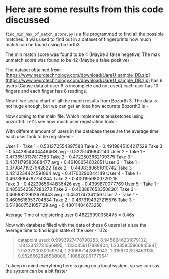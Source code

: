# Here are some results from this code discussed

`find_min_max_of_match_score.py` is a file programmed to find all the possible matches. It was used to find out in a dataset of fingerprints how much match can be found using bozorth3.

The min match score was found to be 4 (Maybe a false negetive)
The max unmatch score was found to be 42 (Maybe a false positive)

The dataset obtained from [https://www.neurotechnology.com/download/UareU_sample_DB.zip](https://www.neurotechnology.com/download/UareU_sample_DB.zip) has 6 users (Cause data of user 6 is incomplete and not used) each user has 10 fingers and each finger has 8 readings.

Now if we see a chart of all the match results from Bozorth 3. The data is not huge enough, but we can get an idea how accurate Bozorth3 is -



Now coming to the main file. Which implements tensketches using bozorth3. Let's see how much user registration took - 

With different amount of users in the database these are the average time each user took to be registered -

User 1 - 
    Take 1 - 0.531272554397583
    Take 2 - 0.4919845104217529
    Take 3 - 0.5442854404449463         avg - 0.52251416842143
User 2 -
    Take 1 - 0.4736513137817383
    Take 2 - 0.4722503662109375
    Take 3 - 0.4371179580688477         avg - 0.46100654602051
User 3 -
    Take 1 - 0.3798471927642822
    Take 2 - 0.4498380661010742
    Take 3 - 0.4213234424591064         avg - 0.41700290044149
User 4 -
    Take 1 - 0.4973684787750244
    Take 2 - 0.4001959800720215         
    Take 3 - 0.4223965644836426         avg - 0.4399870077769
User 5 -
    Take 1 - 0.4856542587280273
    Take 2 - 0.4038876533508301
    Take 3 - 0.4699822902679443         avg - 0.4531747341156
User 7 -
    Take 1 - 0.4605618953704834
    Take 2 - 0.4679194927215576
    Take 3 - 0.5118607521057129         avg - 0.48011404673258

Average Time of registering user 0.46229990058475 = 0.46s


Now with database filled with the data of these 6 users let's see the average time to find login state of the user - 1.12s 

> datapoint used:
0.9993927478790283, 0.9458246231079102, 1.1843342781066895, 1.1330459117889404, 1.2335855960845947,
1.1533730030059814, 1.200667142868042, 1.3156702518463135,
0.9526662826538086, 1.108828067779541 

To keep in mind everything here is going on a local system, so we can say the system can be a bit faster